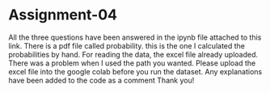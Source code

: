 # Assignment-04
All the three questions have been answered in the ipynb file attached to this link. 
There is a pdf file called probability. this is the one I calculated the probabilities by hand.
For reading the data, the excel file already uploaded.
There was a problem when I used the path you wanted. 
Please upload the excel file into the google colab before you run the dataset.
Any explanations have been added to the code as a comment
Thank you!
